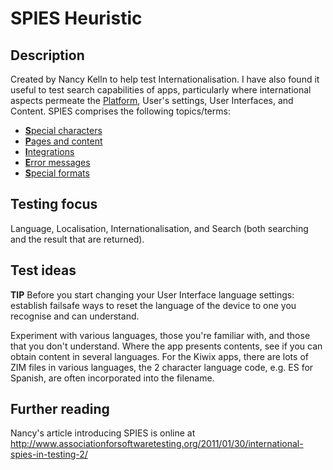 # SPIES Heuristic
## Description
Created by Nancy Kelln to help test Internationalisation. I have also found it useful to test search capabilities of apps, particularly where international aspects permeate the [Platform](platform), User's settings, User Interfaces, and Content. SPIES comprises the following topics/terms:

* [**S**pecial characters](special_characters.md)
* [**P**ages and content](pages_and_content.md)
* [**I**ntegrations](integrations.md)
* [**E**rror messages](errors.md)
* [**S**pecial formats](special_formats.md)
## Testing focus
Language, Localisation, Internationalisation, and Search (both searching and the result that are returned).
## Test ideas
**TIP** Before you start changing your User Interface language settings: establish failsafe ways to reset the language of the device to one you recognise and can understand.

Experiment with various languages, those you're familiar with, and those that you don't understand. Where the app presents contents, see if you can obtain content in several languages. For the Kiwix apps, there are lots of ZIM files in various languages, the 2 character language code, e.g. ES for Spanish, are often incorporated into the filename.
## Further reading
Nancy's article introducing SPIES is online at http://www.associationforsoftwaretesting.org/2011/01/30/international-spies-in-testing-2/
